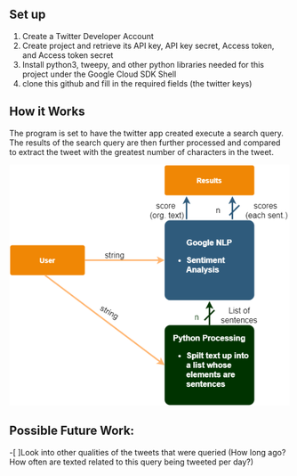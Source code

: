 ## Set up
1. Create a Twitter Developer Account
2. Create project and retrieve its API key, API key secret, Access token, and Access token secret
3. Install python3, tweepy, and other python libraries needed for this project under the Google Cloud SDK Shell
4. clone this github and fill in the required fields (the twitter keys)

## How it Works

The program is set to have the twitter app created execute a search query. The results of the search query are then further processed and compared to extract the tweet with the greatest number of characters in the tweet. 

![Program Blck diagram](https://github.com/huda-irs/Project-2-1a/blob/master/Proj_diagram.png)

## Possible Future Work:
-[ ]Look into other qualities of the tweets that were queried (How long ago? How often are texted related to this query being tweeted per day?)

